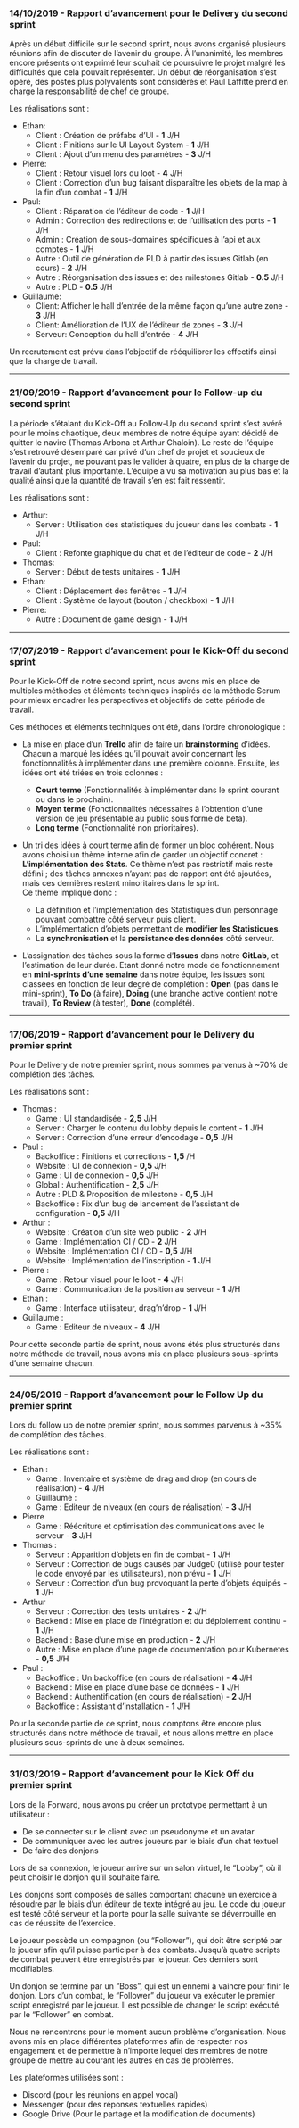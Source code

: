 ### 14/10/2019 - Rapport d’avancement pour le Delivery du second sprint

Après un début difficile sur le second sprint, nous avons organisé plusieurs réunions afin de discuter de l’avenir du groupe. À l’unanimité, les membres encore présents ont exprimé leur souhait de poursuivre le projet malgré les difficultés que cela pouvait représenter. Un début de réorganisation s’est opéré, des postes plus polyvalents sont considérés et Paul Laffitte prend en charge la responsabilité de chef de groupe.

Les réalisations sont :

- Ethan:
	- Client : Création de préfabs d’UI - **1** J/H
	- Client : Finitions sur le UI Layout System - **1** J/H
	- Client : Ajout d’un menu des paramètres - **3** J/H
- Pierre:
	- Client : Retour visuel lors du loot - **4** J/H
	- Client : Correction d’un bug faisant disparaître les objets de la map à la fin d’un combat - **1** J/H
- Paul:
	- Client : Réparation de l’éditeur de code - **1** J/H
	- Admin : Correction des redirections et de l’utilisation des ports - **1** J/H
	- Admin : Création de sous-domaines spécifiques à l’api et aux comptes - **1** J/H
	- Autre : Outil de génération de PLD à partir des issues Gitlab (en cours) - **2** J/H
	- Autre : Réorganisation des issues et des milestones Gitlab - **0.5** J/H
	- Autre : PLD - **0.5** J/H
- Guillaume:
	- Client: Afficher le hall d’entrée de la même façon qu’une autre zone - **3** J/H
	- Client: Amélioration de l’UX de l’éditeur de zones - **3** J/H
	- Serveur: Conception du hall d’entrée - **4** J/H

Un recrutement est prévu dans l’objectif de rééquilibrer les effectifs ainsi que la charge de
travail.

---

### 21/09/2019 - Rapport d’avancement pour le Follow-up du second sprint

La période s’étalant du Kick-Off au Follow-Up du second sprint s’est avéré pour le moins chaotique, deux membres de notre équipe ayant décidé de quitter le navire (Thomas Arbona et Arthur Chaloin). Le reste de l’équipe s’est retrouvé désemparé car privé d’un chef de projet et soucieux de l’avenir du projet, ne pouvant pas le valider à quatre, en plus de la charge de travail d’autant plus importante. L’équipe a vu sa motivation au plus bas et la qualité ainsi que la quantité de travail s’en est fait ressentir.

Les réalisations sont :

- Arthur:
	- Server : Utilisation des statistiques du joueur dans les combats - **1** J/H
- Paul:
	- Client : Refonte graphique du chat et de l’éditeur de code - **2** J/H
- Thomas:
	- Server : Début de tests unitaires - **1** J/H
- Ethan:
	- Client : Déplacement des fenêtres - **1** J/H
	- Client : Système de layout (bouton / checkbox) - **1** J/H
- Pierre:
	- Autre : Document de game design - **1** J/H

---

### 17/07/2019 - Rapport d’avancement pour le Kick-Off du second sprint

Pour le Kick-Off de notre second sprint, nous avons mis en place de multiples méthodes et
éléments techniques inspirés de la méthode Scrum pour mieux encadrer les perspectives et
objectifs de cette période de travail.

Ces méthodes et éléments techniques ont été, dans l’ordre chronologique :

- La mise en place d’un **Trello** afin de faire un **brainstorming** d’idées. Chacun a marqué les idées qu’il pouvait avoir concernant les fonctionnalités à implémenter dans une première colonne. Ensuite, les idées ont été triées en trois colonnes :
	- **Court terme** (Fonctionnalités à implémenter dans le sprint courant ou dans le prochain).
	- **Moyen terme** (Fonctionnalités nécessaires à l’obtention d’une version de jeu présentable au public sous forme de beta).
	- **Long terme** (Fonctionnalité non prioritaires).

- Un tri des idées à court terme afin de former un bloc cohérent. Nous avons choisi un thème interne afin de garder un objectif concret : **L’implémentation des Stats**. Ce thème n’est pas restrictif mais reste défini ; des tâches annexes n’ayant pas de rapport ont été ajoutées, mais ces dernières restent minoritaires dans le sprint.\
Ce thème implique donc :
	- La définition et l’implémentation des Statistiques d’un personnage pouvant
	combattre côté serveur puis client.
	- L’implémentation d’objets permettant de **modifier les Statistiques**.
	- La **synchronisation** et la **persistance des données** côté serveur.

- L’assignation des tâches sous la forme d’**Issues** dans notre **GitLab**, et l’estimation de leur durée. Etant donné notre mode de fonctionnement en **mini-sprints d’une semaine** dans notre équipe, les issues sont classées en fonction de leur degré de complétion : **Open** (pas dans le mini-sprint), **To Do** (à faire), **Doing** (une branche active contient notre travail), **To Review** (à tester), **Done** (complété).

---

### 17/06/2019 - Rapport d’avancement pour le Delivery du premier sprint

Pour le Delivery de notre premier sprint, nous sommes parvenus à \~70% de complétion des tâches.

Les réalisations sont :

- Thomas :
	- Game : UI standardisée - **2,5** J/H
	- Server : Charger le contenu du lobby depuis le content - **1** J/H
	- Server : Correction d’une erreur d’encodage - **0,5** J/H
- Paul :
	- Backoffice : Finitions et corrections - **1,5** /H
	- Website : UI de connexion - **0,5** J/H
	- Game : UI de connexion - **0,5** J/H
	- Global : Authentification - **2,5** J/H
	- Autre : PLD & Proposition de milestone - **0,5** J/H
	- Backoffice : Fix d’un bug de lancement de l’assistant de configuration - **0,5** J/H
- Arthur :
	- Website : Création d’un site web public - **2** J/H
	- Game : Implémentation CI / CD - **2** J/H
	- Website : Implémentation CI / CD - **0,5** J/H
	- Website : Implémentation de l’inscription - **1** J/H
- Pierre :
	- Game : Retour visuel pour le loot - **4** J/H
	- Game : Communication de la position au serveur - **1** J/H
- Ethan :
	- Game : Interface utilisateur, drag’n’drop - **1** J/H
- Guillaume :
	- Game : Editeur de niveaux - **4** J/H

Pour cette seconde partie de sprint, nous avons étés plus structurés dans notre méthode de travail, nous avons mis en place plusieurs sous-sprints d’une semaine chacun.

---

### 24/05/2019 - Rapport d’avancement pour le Follow Up du premier sprint

Lors du follow up de notre premier sprint, nous sommes parvenus à \~35% de complétion des
tâches.

Les réalisations sont :

- Ethan :
	- Game : Inventaire et système de drag and drop (en cours de réalisation) - **4** J/H
	- Guillaume :
	- Game : Editeur de niveaux (en cours de réalisation) - **3** J/H
- Pierre
	- Game : Réécriture et optimisation des communications avec le serveur - **3** J/H
- Thomas :
	- Serveur : Apparition d’objets en fin de combat - **1** J/H
	- Serveur : Correction de bugs causés par Judge0 (utilisé pour tester le code
	envoyé par les utilisateurs), non prévu - **1** J/H
	- Serveur : Correction d’un bug provoquant la perte d’objets équipés - **1** J/H
- Arthur
	- Serveur : Correction des tests unitaires - **2** J/H
	- Backend : Mise en place de l’intégration et du déploiement continu - **1** J/H
	- Backend : Base d’une mise en production - **2** J/H
	- Autre : Mise en place d’une page de documentation pour Kubernetes - **0,5** J/H
- Paul :
	- Backoffice : Un backoffice (en cours de réalisation) - **4** J/H
	- Backend : Mise en place d’une base de données - **1** J/H
	- Backend : Authentification (en cours de réalisation) - **2** J/H
	- Backoffice : Assistant d’installation - **1** J/H

Pour la seconde partie de ce sprint, nous comptons être encore plus structurés dans notre
méthode de travail, et nous allons mettre en place plusieurs sous-sprints de une à deux
semaines.

---

### 31/03/2019 - Rapport d’avancement pour le Kick Off du premier sprint

Lors de la Forward, nous avons pu créer un prototype permettant à un utilisateur :

- De se connecter sur le client avec un pseudonyme et un avatar
- De communiquer avec les autres joueurs par le biais d’un chat textuel
- De faire des donjons

Lors de sa connexion, le joueur arrive sur un salon virtuel, le “Lobby”, où il peut choisir le donjon
qu’il souhaite faire.

Les donjons sont composés de salles comportant chacune un exercice à résoudre par le biais
d’un éditeur de texte intégré au jeu. Le code du joueur est testé côté serveur et la porte pour la
salle suivante se déverrouille en cas de réussite de l’exercice.

Le joueur possède un compagnon (ou “Follower”), qui doit être scripté par le joueur afin qu’il
puisse participer à des combats. Jusqu’à quatre scripts de combat peuvent être enregistrés par
le joueur. Ces derniers sont modifiables.

Un donjon se termine par un “Boss”, qui est un ennemi à vaincre pour finir le donjon. Lors d’un
combat, le “Follower” du joueur va exécuter le premier script enregistré par le joueur. Il est
possible de changer le script exécuté par le “Follower” en combat.

Nous ne rencontrons pour le moment aucun problème d’organisation. Nous avons mis en place
différentes plateformes afin de respecter nos engagement et de permettre à n’importe lequel
des membres de notre groupe de mettre au courant les autres en cas de problèmes.

Les plateformes utilisées sont :

- Discord (pour les réunions en appel vocal)
- Messenger (pour des réponses textuelles rapides)
- Google Drive (Pour le partage et la modification de documents)
